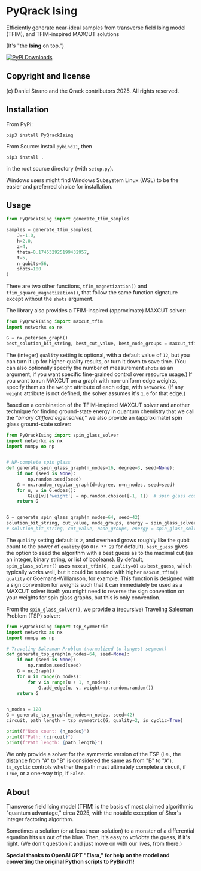 # PyQrack Ising
Efficiently generate near-ideal samples from transverse field Ising model (TFIM), and TFIM-inspired MAXCUT solutions

(It's "the **Ising** on top.")

[![PyPI Downloads](https://static.pepy.tech/badge/pyqrackising)](https://pepy.tech/projects/pyqrackising)

## Copyright and license
(c) Daniel Strano and the Qrack contributors 2025. All rights reserved.

## Installation
From PyPi:
```
pip3 install PyQrackIsing
```

From Source: install `pybind11`, then
```
pip3 install .
```
in the root source directory (with `setup.py`).

Windows users might find Windows Subsystem Linux (WSL) to be the easier and preferred choice for installation.

## Usage

```py
from PyQrackIsing import generate_tfim_samples

samples = generate_tfim_samples(
    J=-1.0,
    h=2.0,
    z=4,
    theta=0.174532925199432957,
    t=5,
    n_qubits=56,
    shots=100
)
```

There are two other functions, `tfim_magnetization()` and `tfim_square_magnetization()`, that follow the same function signature except without the `shots` argument.

The library also provides a TFIM-inspired (approximate) MAXCUT solver:
```py
from PyQrackIsing import maxcut_tfim
import networkx as nx

G = nx.petersen_graph()
best_solution_bit_string, best_cut_value, best_node_groups = maxcut_tfim(G, quality=12)
```

The (integer) `quality` setting is optional, with a default value of `12`, but you can turn it up for higher-quality results, or turn it down to save time. (You can also optionally specify the number of measurement `shots` as an argument, if you want specific fine-grained control over resource usage.) If you want to run MAXCUT on a graph with non-uniform edge weights, specify them as the `weight` attribute of each edge, with `networkx`. (If any `weight` attribute is not defined, the solver assumes it's `1.0` for that edge.)

Based on a combination of the TFIM-inspired MAXCUT solver and another technique for finding ground-state energy in quantum chemistry that we call the _"binary Clifford eigensolver,"_ we also provide an (approximate) spin glass ground-state solver:
```py
from PyQrackIsing import spin_glass_solver
import networkx as nx
import numpy as np


# NP-complete spin glass
def generate_spin_glass_graph(n_nodes=16, degree=3, seed=None):
    if not (seed is None):
        np.random.seed(seed)
    G = nx.random_regular_graph(d=degree, n=n_nodes, seed=seed)
    for u, v in G.edges():
        G[u][v]['weight'] = np.random.choice([-1, 1])  # spin glass couplings
    return G


G = generate_spin_glass_graph(n_nodes=64, seed=42)
solution_bit_string, cut_value, node_groups, energy = spin_glass_solver(G, quality=2, best_guess=None)
# solution_bit_string, cut_value, node_groups, energy = spin_glass_solver(G, best_guess=maxcut_tfim(G, quality=12)[1])
```
The `quality` setting default is `2`, and overhead grows roughly like the qubit count to the power of `quality` (so `O(n ** 2)` for default). `best_guess` gives the option to seed the algorithm with a best guess as to the maximal cut (as an integer, binary string, or list of booleans). By default, `spin_glass_solver()` uses `maxcut_tfim(G, quality=0)` as `best_guess`, which typically works well, but it could be seeded with higher `maxcut_tfim()` `quality` or Goemans-Williamson, for example. This function is designed with a sign convention for weights such that it can immediately be used as a MAXCUT solver itself: you might need to reverse the sign convention on your weights for spin glass graphs, but this is only convention.

From the `spin_glass_solver()`, we provide a (recursive) Traveling Salesman Problem (TSP) solver:
```py
from PyQrackIsing import tsp_symmetric
import networkx as nx
import numpy as np

# Traveling Salesman Problem (normalized to longest segment)
def generate_tsp_graph(n_nodes=64, seed=None):
    if not (seed is None):
        np.random.seed(seed)
    G = nx.Graph()
    for u in range(n_nodes):
        for v in range(u + 1, n_nodes):
            G.add_edge(u, v, weight=np.random.random())
    return G


n_nodes = 128
G = generate_tsp_graph(n_nodes=n_nodes, seed=42)
circuit, path_length = tsp_symmetric(G, quality=2, is_cyclic=True)

print(f"Node count: {n_nodes}")
print(f"Path: {circuit}")
print(f"Path length: {path_length}")
```
We only provide a solver for the symmetric version of the TSP (i.e., the distance from "A" to "B" is considered the same as from "B" to "A"). `is_cyclic` controls whether the path must ultimately complete a circuit, if `True`, or a one-way trip, if `False`.

## About
Transverse field Ising model (TFIM) is the basis of most claimed algorithmic "quantum advantage," circa 2025, with the notable exception of Shor's integer factoring algorithm.

Sometimes a solution (or at least near-solution) to a monster of a differential equation hits us out of the blue. Then, it's easy to _validate_ the guess, if it's right. (We don't question it and just move on with our lives, from there.)

**Special thanks to OpenAI GPT "Elara," for help on the model and converting the original Python scripts to PyBind11!**
